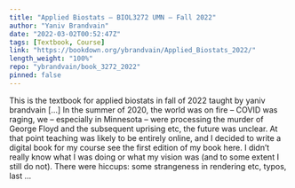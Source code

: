 ```yaml
---
title: "Applied Biostats – BIOL3272 UMN – Fall 2022"
author: "Yaniv Brandvain"
date: "2022-03-02T00:52:47Z"
tags: [Textbook, Course]
link: "https://bookdown.org/ybrandvain/Applied_Biostats_2022/"
length_weight: "100%"
repo: "ybrandvain/book_3272_2022"
pinned: false
---
```


This is the textbook for applied biostats in fall of 2022 taught by yaniv brandvain [...] In the summer of 2020, the world was on fire – COVID was raging, we – especially in Minnesota – were processing the murder of George Floyd and the subsequent uprising etc, the future was unclear. At that point teaching was likely to be entirely online, and I decided to write a digital book for my course see the first edition of my book here. I didn’t really know what I was doing or what my vision was (and to some extent I still do not). There were hiccups: some strangeness in rendering etc, typos, last ...
